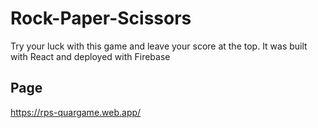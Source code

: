 # Rock-Paper-Scissors
Try your luck with this game and leave your score at the top. 
It was built with React and deployed with Firebase

## Page
https://rps-quargame.web.app/
